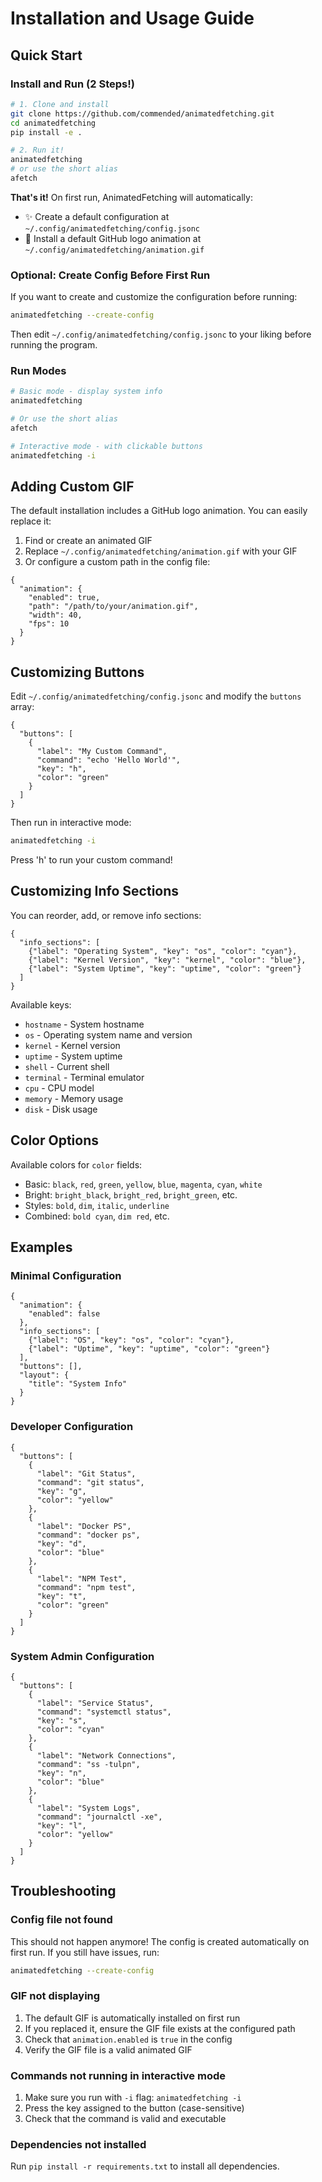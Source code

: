 # Installation and Usage Guide

## Quick Start

### Install and Run (2 Steps!)

```bash
# 1. Clone and install
git clone https://github.com/commended/animatedfetching.git
cd animatedfetching
pip install -e .

# 2. Run it!
animatedfetching
# or use the short alias
afetch
```

**That's it!** On first run, AnimatedFetching will automatically:
- ✨ Create a default configuration at `~/.config/animatedfetching/config.jsonc`
- 🎨 Install a default GitHub logo animation at `~/.config/animatedfetching/animation.gif`

### Optional: Create Config Before First Run

If you want to create and customize the configuration before running:

```bash
animatedfetching --create-config
```

Then edit `~/.config/animatedfetching/config.jsonc` to your liking before running the program.

### Run Modes

```bash
# Basic mode - display system info
animatedfetching

# Or use the short alias
afetch

# Interactive mode - with clickable buttons
animatedfetching -i
```

## Adding Custom GIF

The default installation includes a GitHub logo animation. You can easily replace it:

1. Find or create an animated GIF
2. Replace `~/.config/animatedfetching/animation.gif` with your GIF
3. Or configure a custom path in the config file:

```jsonc
{
  "animation": {
    "enabled": true,
    "path": "/path/to/your/animation.gif",
    "width": 40,
    "fps": 10
  }
}
```

## Customizing Buttons

Edit `~/.config/animatedfetching/config.jsonc` and modify the `buttons` array:

```jsonc
{
  "buttons": [
    {
      "label": "My Custom Command",
      "command": "echo 'Hello World'",
      "key": "h",
      "color": "green"
    }
  ]
}
```

Then run in interactive mode:
```bash
animatedfetching -i
```

Press 'h' to run your custom command!

## Customizing Info Sections

You can reorder, add, or remove info sections:

```jsonc
{
  "info_sections": [
    {"label": "Operating System", "key": "os", "color": "cyan"},
    {"label": "Kernel Version", "key": "kernel", "color": "blue"},
    {"label": "System Uptime", "key": "uptime", "color": "green"}
  ]
}
```

Available keys:
- `hostname` - System hostname
- `os` - Operating system name and version
- `kernel` - Kernel version
- `uptime` - System uptime
- `shell` - Current shell
- `terminal` - Terminal emulator
- `cpu` - CPU model
- `memory` - Memory usage
- `disk` - Disk usage

## Color Options

Available colors for `color` fields:
- Basic: `black`, `red`, `green`, `yellow`, `blue`, `magenta`, `cyan`, `white`
- Bright: `bright_black`, `bright_red`, `bright_green`, etc.
- Styles: `bold`, `dim`, `italic`, `underline`
- Combined: `bold cyan`, `dim red`, etc.

## Examples

### Minimal Configuration

```jsonc
{
  "animation": {
    "enabled": false
  },
  "info_sections": [
    {"label": "OS", "key": "os", "color": "cyan"},
    {"label": "Uptime", "key": "uptime", "color": "green"}
  ],
  "buttons": [],
  "layout": {
    "title": "System Info"
  }
}
```

### Developer Configuration

```jsonc
{
  "buttons": [
    {
      "label": "Git Status",
      "command": "git status",
      "key": "g",
      "color": "yellow"
    },
    {
      "label": "Docker PS",
      "command": "docker ps",
      "key": "d",
      "color": "blue"
    },
    {
      "label": "NPM Test",
      "command": "npm test",
      "key": "t",
      "color": "green"
    }
  ]
}
```

### System Admin Configuration

```jsonc
{
  "buttons": [
    {
      "label": "Service Status",
      "command": "systemctl status",
      "key": "s",
      "color": "cyan"
    },
    {
      "label": "Network Connections",
      "command": "ss -tulpn",
      "key": "n",
      "color": "blue"
    },
    {
      "label": "System Logs",
      "command": "journalctl -xe",
      "key": "l",
      "color": "yellow"
    }
  ]
}
```

## Troubleshooting

### Config file not found
This should not happen anymore! The config is created automatically on first run. If you still have issues, run:
```bash
animatedfetching --create-config
```

### GIF not displaying
1. The default GIF is automatically installed on first run
2. If you replaced it, ensure the GIF file exists at the configured path
3. Check that `animation.enabled` is `true` in the config
4. Verify the GIF file is a valid animated GIF

### Commands not running in interactive mode
1. Make sure you run with `-i` flag: `animatedfetching -i`
2. Press the key assigned to the button (case-sensitive)
3. Check that the command is valid and executable

### Dependencies not installed
Run `pip install -r requirements.txt` to install all dependencies.
